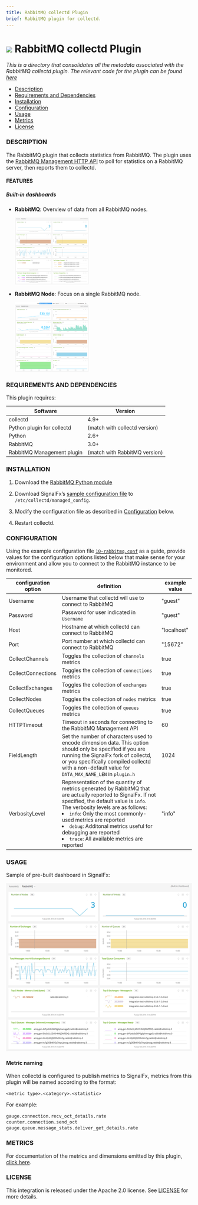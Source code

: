 ```yaml
---
title: RabbitMQ collectd Plugin
brief: RabbitMQ plugin for collectd.
---
```


# ![](https://github.com/signalfx/integrations/blob/master/collectd-rabbitmq/img/integrations_rabbitmq.png) RabbitMQ collectd Plugin

_This is a directory that consolidates all the metadata associated with the RabbitMQ collectd plugin. The relevant code for the plugin can be found [here](https://github.com/signalfx/collectd-rabbitmq)_

- [Description](#description)
- [Requirements and Dependencies](#requirements-and-dependencies)
- [Installation](#installation)
- [Configuration](#configuration)
- [Usage](#usage)
- [Metrics](#metrics)
- [License](#license)

### DESCRIPTION

The RabbitMQ plugin that collects statistics from RabbitMQ. The plugin uses the [RabbitMQ Management HTTP API](http://hg.rabbitmq.com/rabbitmq-management/raw-file/rabbitmq_v3_3_4/priv/www/api/index.html) to poll for statistics on a RabbitMQ server, then reports them to collectd.

#### FEATURES

##### Built-in dashboards

- **RabbitMQ**: Overview of data from all RabbitMQ nodes.

  [<img src='./img/dashboard_rabbitmq.png' width=200px>](./img/dashboard_rabbitmq.png)

- **RabbitMQ Node**: Focus on a single RabbitMQ node.

  [<img src='./img/dashboard_rabbitmq_node.png' width=200px>](./img/dashboard_rabbitmq_node.png)  

### REQUIREMENTS AND DEPENDENCIES

This plugin requires:

| Software          | Version        |
|-------------------|----------------|
| collectd | 4.9+ |
| Python plugin for collectd | (match with collectd version) |
| Python |  2.6+  |
| RabbitMQ | 3.0+ |
| RabbitMQ Management plugin | (match with RabbitMQ version)|

### INSTALLATION

1. Download the [RabbitMQ Python module]( https://github.com/signalfx/collectd-rabbitmq/)

1. Download SignalFx’s [sample configuration file](https://github.com/signalfx/integrations/blob/master/collectd-rabbitmq/10-rabbitmq.conf) to `/etc/collectd/managed_config`.

1. Modify the configuration file as described in [Configuration](#configuration) below.

1. Restart collectd.

### CONFIGURATION

Using the example configuration file [`10-rabbitmq.conf`](./10-rabbitmq.conf) as a guide, provide values for the configuration options listed below that make sense for your environment and allow you to connect to the RabbitMQ instance to be monitored.

| configuration option | definition | example value |
| ---------------------|------------|---------------|
| Username | Username that collectd will use to connect to RabbitMQ | "guest" |
| Password | Password for user indicated in `Username` | "guest" |
| Host | Hostname at which collectd can connect to RabbitMQ | "localhost" |
|Port | Port number at which collectd can connect to RabbitMQ | "15672" |
|CollectChannels| Toggles the collection of `channels` metrics | true |
|CollectConnections| Toggles the collection of `connections` metrics| true |
|CollectExchanges | Toggles the collection of `exchanges` metrics| true |
|CollectNodes | Toggles the collection of `nodes` metrics| true |
|CollectQueues | Toggles the collection of `queues` metrics| true |
| HTTPTimeout | Timeout in seconds for connecting to the RabbitMQ Management API | 60 |
| FieldLength | Set the number of characters used to encode dimension data. This option should only be specified if you are running the SignalFx fork of collectd, or you specifically compiled collectd with a non-default value for `DATA_MAX_NAME_LEN` in `plugin.h` | 1024 |
| VerbosityLevel | Representation of the quantity of metrics generated by RabbitMQ that are actually reported to SignalFx. If not specified, the default value is `info`. The verbosity levels are as follows: <ui><li>`info`: Only the most commonly-used metrics are reported</li><li>`debug`: Additonal metrics useful for debugging are reported</li><li>`trace`: All available metrics are reported</li></ui> | "info" |

### USAGE

Sample of pre-built dashboard in SignalFx:

![](././img/dashboard_rabbitmq.png)

#### Metric naming

When collectd is configured to publish metrics to SignalFx, metrics from this plugin will be named according to the format:

```
<metric type>.<category>.<statistic>
```

For example:

```
gauge.connection.recv_oct_details.rate
counter.connection.send_oct
gauge.queue.message_stats.deliver_get_details.rate
```

### METRICS

For documentation of the metrics and dimensions emitted by this plugin, [click here](././docs).

### LICENSE

This integration is released under the Apache 2.0 license. See [LICENSE](./LICENSE) for more details.

